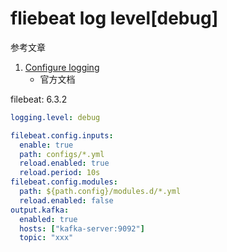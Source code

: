 # fliebeat log level[debug]

参考文章

1. [Configure logging](https://www.elastic.co/guide/en/beats/filebeat/6.3/configuration-logging.html)
    - 官方文档

filebeat: 6.3.2

```yaml
logging.level: debug

filebeat.config.inputs:
  enable: true
  path: configs/*.yml
  reload.enabled: true
  reload.period: 10s
filebeat.config.modules:
  path: ${path.config}/modules.d/*.yml
  reload.enabled: false
output.kafka:
  enabled: true
  hosts: ["kafka-server:9092"]
  topic: "xxx"
```

